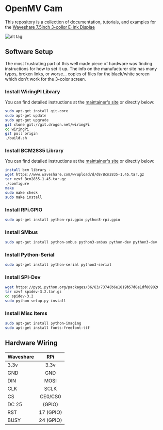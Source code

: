 # OpenMV Cam

This repository is a collection of documentation, tutorials, and examples for the <a href='https://www.amazon.com/gp/product/B075YP81JR'>Waveshare 7.5inch 3-collor E-Ink Displae</a>

![alt tag](https://raw.githubusercontent.com/avirtuos/waveshare/master/doc/img/waveshare-e-ink.jpg)

## Software Setup

The most frustrating part of this well made piece of hardware was finding instructions for how to set it up. The info on the manufacturer site has many typos, broken links, or worse... copies of files for the black/white screen which don't work for the 3-color screen.

### Install WiringPI Library

You can find detailed instructions at the <a href='https://projects.drogon.net/raspberry-pi/wiringpi/download-and-install/'>maintainer's site</a> or directly below:

```bash
sudo apt-get install git-core
sudo apt-get update
sudo apt-get upgrade
git clone git://git.drogon.net/wiringPi
cd wiringPi
git pull origin
./build.sh
```

### Install BCM2835 Library

You can find detailed instructions at the <a href='http://www.airspayce.com/mikem/bcm2835/'>maintainer's site</a> or directly below:

```bash
install bcm library - 
wget https://www.waveshare.com/w/upload/d/d8/Bcm2835-1.45.tar.gz
tar xzvf Bcm2835-1.45.tar.gz
./configure
make
sudo make check
sudo make install
```

### Install RPi.GPIO

```bash
sudo apt-get install python-rpi.gpio python3-rpi.gpio
```
### Install SMbus

```bash
sudo apt-get install python-smbus python3-smbus python-dev python3-dev
```

### Install Python-Serial

```bash
sudo apt-get install python-serial python3-serial
```

### Install SPI-Dev

```bash
wget https://pypi.python.org/packages/36/83/73748b6e1819b57d8e1df8090200195cdae33aaa22a49a91ded16785eedd/spidev-3.2.tar.gz
tar xzvf spidev-3.2.tar.gz
cd spidev-3.2
sudo python setup.py install
```

### Install Misc Items

```bash
sudo apt-get install python-imaging
sudo apt-get install fonts-freefont-ttf
```

## Hardware Wiring
| Waveshare        | RPi        |
| ------------- |:-------------:|
| 3.3v     | 3.3v |
|GND|	GND|
|DIN	|MOSI|
|CLK	|SCLK|
|CS	|CE0/CS0|
|DC	25 |(GPIO)|
|RST	|17 (GPIO)|
|BUSY	|24 (GPIO)|